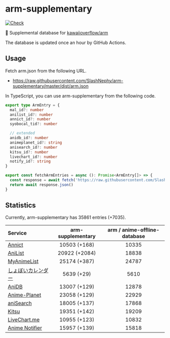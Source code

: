 # arm-supplementary

[![Check](https://github.com/SlashNephy/arm-supplementary/actions/workflows/check-node.yml/badge.svg)](https://github.com/SlashNephy/arm-supplementary/actions/workflows/check-node.yml)

💊 Supplemental database for [kawaiioverflow/arm](https://github.com/kawaiioverflow/arm)

The database is updated once an hour by GitHub Actions.

## Usage

Fetch arm.json from the following URL.

- https://raw.githubusercontent.com/SlashNephy/arm-supplementary/master/dist/arm.json

In TypeScript, you can use arm-supplementary from the following code.

```TypeScript
export type ArmEntry = {
  mal_id?: number
  anilist_id?: number
  annict_id?: number
  syobocal_tid?: number

  // extended
  anidb_id?: number
  animeplanet_id?: string
  anisearch_id?: number
  kitsu_id?: number
  livechart_id?: number
  notify_id?: string
}

export const fetchArmEntries = async (): Promise<ArmEntry[]> => {
  const response = await fetch('https://raw.githubusercontent.com/SlashNephy/arm-supplementary/master/dist/arm.json')
  return await response.json()
}
```

## Statistics

Currently, arm-supplementary has 35861 entries (+7035).

| Service                                     | arm-supplementary | arm / anime-offline-database |
| :------------------------------------------ | :---------------: | :--------------------------: |
| [Annict](https://annict.com)                |   10503 (+168)    |            10335             |
| [AniList](https://anilist.co)               |   20922 (+2084)   |            18838             |
| [MyAnimeList](https://myanimelist.net)      |   25174 (+387)    |            24787             |
| [しょぼいカレンダー](https://cal.syoboi.jp) |    5639 (+29)     |             5610             |
| [AniDB](https://anidb.net)                  |   13007 (+129)    |            12878             |
| [Anime-Planet](https://anime-planet.com)    |   23058 (+129)    |            22929             |
| [aniSearch](https://anisearch.com)          |   18005 (+137)    |            17868             |
| [Kitsu](https://kitsu.io)                   |   19351 (+142)    |            19209             |
| [LiveChart.me](https://livechart.me)        |   10955 (+123)    |            10832             |
| [Anime Notifier](https://notify.moe)        |   15957 (+139)    |            15818             |
